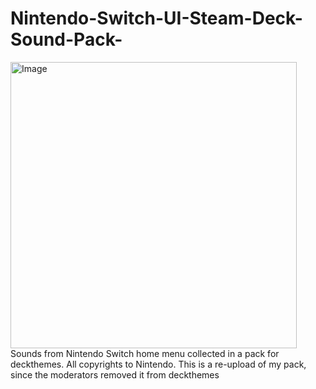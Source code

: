 # Nintendo-Switch-UI-Steam-Deck-Sound-Pack-
<img width="458" height="458" alt="Image" src="https://github.com/user-attachments/assets/d446e21c-379a-43a6-a163-9ba5aeeca059" />
Sounds from Nintendo Switch home menu collected in a pack for deckthemes. All copyrights to Nintendo. This is a re-upload of my pack, since the moderators removed it from deckthemes

